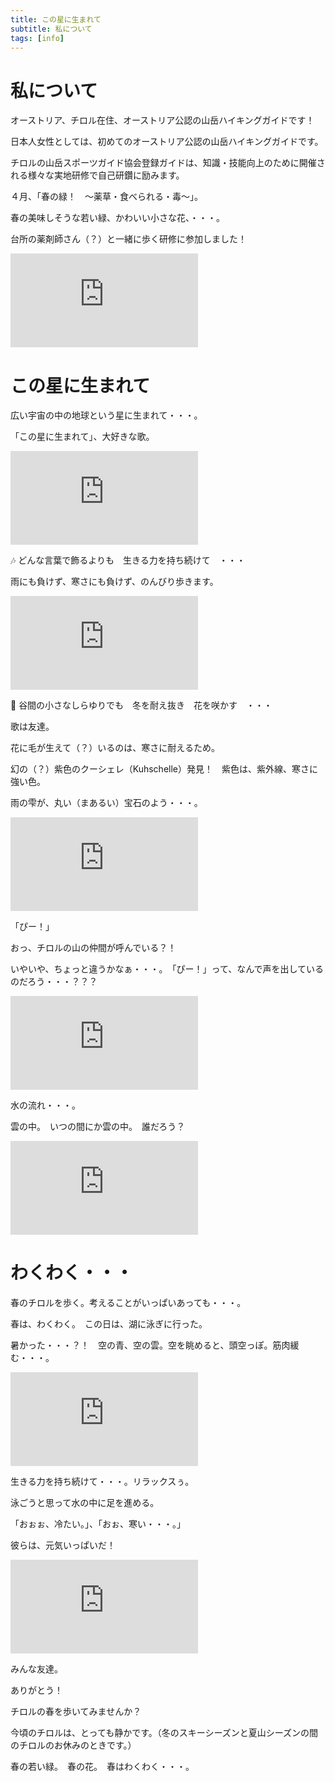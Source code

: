 ```yaml
---
title: この星に生まれて
subtitle: 私について
tags: [info]
---
```


# 私について

オーストリア、チロル在住、オーストリア公認の山岳ハイキングガイドです！

日本人女性としては、初めてのオーストリア公認の山岳ハイキングガイドです。

チロルの山岳スポーツガイド協会登録ガイドは、知識・技能向上のために開催される様々な実地研修で自己研鑽に励みます。

４月、「春の緑！　〜薬草・食べられる・毒〜」。

春の美味しそうな若い緑、かわいい小さな花、・・・。

台所の薬剤師さん（？）と一緒に歩く研修に参加しました！　

![20250509fortbildung-rosengarten](https://piwigo.schickl.de/i.php?/upload/2025/05/09/20250509115355-d2057a95-me.jpg)


# この星に生まれて

広い宇宙の中の地球という星に生まれて・・・。

「この星に生まれて」、大好きな歌。

![20250505vent](https://piwigo.schickl.de/i.php?/upload/2025/05/06/20250506104713-91561b76-me.jpg)

🎶 どんな言葉で飾るよりも　生きる力を持ち続けて　・・・

雨にも負けず、寒さにも負けず、のんびり歩きます。

![20250505kuhschelle](https://piwigo.schickl.de/i.php?/upload/2025/05/06/20250506103022-1ecbfaa5-me.jpg)

🎵 谷間の小さなしらゆりでも　冬を耐え抜き　花を咲かす　・・・

歌は友達。

花に毛が生えて（？）いるのは、寒さに耐えるため。

幻の（？）紫色のクーシェレ（Kuhschelle）発見！　紫色は、紫外線、寒さに強い色。

雨の雫が、丸い（まあるい）宝石のよう・・・。

![20250505mamuttier](https://piwigo.schickl.de/i.php?/upload/2025/05/06/20250506102900-6462620c-me.jpg)

「ぴー！」

おっ、チロルの山の仲間が呼んでいる？！

いやいや、ちょっと違うかなぁ・・・。　「ぴー！」って、なんで声を出しているのだろう・・・？？？

![20250505wasser](https://piwigo.schickl.de/i.php?/upload/2025/05/06/20250506104807-c3c794d5-me.jpg)

水の流れ・・・。

雲の中。　いつの間にか雲の中。　誰だろう？

![20250505tier-wolken](https://piwigo.schickl.de/i.php?/upload/2025/05/06/20250506102951-b76fbc82-me.jpg)


# わくわく・・・

春のチロルを歩く。考えることがいっぱいあっても・・・。

春は、わくわく。　この日は、湖に泳ぎに行った。

暑かった・・・？！　空の青、空の雲。空を眺めると、頭空っぽ。筋肉緩む・・・。

![20250502karwendel-wolken](https://piwigo.schickl.de/i.php?/upload/2025/05/06/20250506104612-3b016536-me.jpg)

生きる力を持ち続けて・・・。リラックスぅ。

泳ごうと思って水の中に足を進める。

「おぉぉ、冷たい。」、「おぉ、寒い・・・。」

彼らは、元気いっぱいだ！

![20250502fisch-mittenwald](https://piwigo.schickl.de/i.php?/upload/2025/05/06/20250506104332-7d5bd9d8-me.jpg)

みんな友達。

ありがとう！

チロルの春を歩いてみませんか？　

今頃のチロルは、とっても静かです。（冬のスキーシーズンと夏山シーズンの間のチロルのお休みのときです。）

春の若い緑。　春の花。　春はわくわく・・・。　









